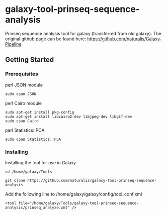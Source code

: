 # galaxy-tool-prinseq-sequence-analysis
Prinseq sequence analysis tool for galaxy (transferred from old galaxy). The original github page can be found here: https://github.com/naturalis/Galaxy-Pipeline
## Getting Started
### Prerequisites
perl JSON module
```
sudo cpan JSON
```
perl Cairo module
```
sudo apt-get install pkg-config
sudo apt-get install libcairo2-dev libjpeg-dev libgif-dev
sudo cpan Cairo
```
perl Statistics::PCA 
```
sudo cpan Statistics::PCA
```
### Installing
Installing the tool for use in Galaxy
```
cd /home/galaxy/Tools
```
```
git clone https://github.com/naturalis/galaxy-tool-prinseq-sequence-analysis 
```
Add the following line to /home/galaxy/galaxy/config/tool_conf.xml
```
<tool file="/home/galaxy/Tools/galaxy-tool-prinseq-sequence-analysis/prinseq_analyze.xml" />
```
